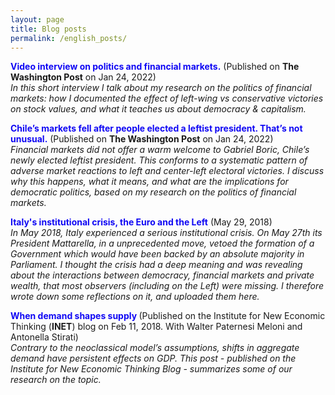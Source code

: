 ```yaml
---
layout: page
title: Blog posts
permalink: /english_posts/
---
```


<style type="text/css">a {text-decoration: none; color: inherit}</style>

<span style="color: #1008F4;"><strong><a href="https://faculti.net/partisan-shocks-and-financial-markets-evidence-from-close-national-elections/" target="_blank" rel="noopener">Video interview on politics and financial markets.</a></strong></span> (Published on <b>The Washington Post</b> on Jan 24, 2022)<br>
<em>In this short interview I talk about my research on the politics of financial markets: how I documented the effect of left-wing vs conservative victories on stock values, and what it teaches us about democracy & capitalism. </em>

<span style="color: #1008F4;"><strong><a href="https://www.washingtonpost.com/politics/2022/01/24/chiles-markets-fell-after-people-elected-leftist-president-thats-not-unusual/" target="_blank" rel="noopener">Chile’s markets fell after people elected a leftist president. That’s not unusual.</a></strong></span> (Published on <b>The Washington Post</b> on Jan 24, 2022)<br>
<em>Financial markets did not offer a warm welcome to Gabriel Boric, Chile’s newly elected leftist president. This conforms to a systematic pattern of adverse market reactions to left and center-left electoral victories. I discuss why this happens, what it means, and what are the implications for democratic politics, based on my research on the politics of financial markets. </em>

<span style="color: #1008F4;"><strong><a href="https://danielegirardi.github.io/posts/may2018post" target="_blank" rel="noopener">Italy's institutional crisis, the Euro and the Left</a></strong></span> (May 29, 2018)<br>
<em>In May 2018, Italy experienced a serious institutional crisis. On May 27th its President Mattarella, in a unprecedented move, vetoed the formation of a Government which would have been backed by an absolute majority in Parliament. I thought the crisis had a deep meaning and was revealing about the interactions between democracy, financial markets and private wealth, that most observers (including on the Left) were missing. I therefore wrote down some reflections on it, and uploaded them here. </em>

<span style="color: #1008F4;"><strong><a href="https://www.ineteconomics.org/perspectives/blog/when-demand-shapes-supply" target="_blank" rel="noopener">When demand shapes supply </a></strong></span> (Published on the Institute for New Economic Thinking (<b>INET</b>) blog on Feb 11, 2018. With Walter Paternesi Meloni and Antonella Stirati)<br>
<em>Contrary to the neoclassical model’s assumptions, shifts in aggregate demand have persistent effects on GDP. This post - published on the Institute for New Economic Thinking Blog - summarizes some of our research on the topic.</em>
